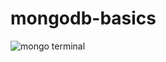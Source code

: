 # mongodb-basics
![mongo terminal](https://user-images.githubusercontent.com/61964458/78045693-2ace9580-736e-11ea-9a46-e0514e81ed65.JPG)
